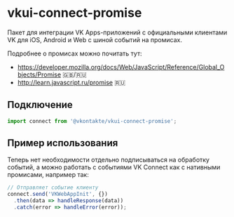 # vkui-connect-promise

Пакет для интеграции VK Apps-приложений с официальными клиентами VK для iOS, Android и Web с шиной событий на промисах.

Подробнее о промисах можно почитать тут:
- https://developer.mozilla.org/docs/Web/JavaScript/Reference/Global_Objects/Promise 🇬🇧/🇷🇺
- http://learn.javascript.ru/promise 🇷🇺


## Подключение
```js
import connect from '@vkontakte/vkui-connect-promise';
```

## Пример использования
Теперь нет необходимости отдельно подписываться на обработку событий, а можно работать с событиями VK Connect как с нативными промисами, например так:
```js
// Отправляет событие клиенту
connect.send('VKWebAppInit', {})
  .then(data => handleResponse(data))
  .catch(error => handleError(error));
```